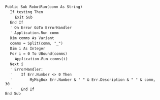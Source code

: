 &nbsp;  &nbsp;  &nbsp;  &nbsp;  
`Public Sub RobotRun(comm As String)`  
&nbsp;&nbsp;&nbsp;&nbsp;`If testing Then`  
&nbsp;&nbsp;&nbsp;&nbsp;&nbsp;&nbsp;&nbsp;&nbsp;`Exit Sub`  
&nbsp;&nbsp;&nbsp;&nbsp;`End If`  
&nbsp;&nbsp;&nbsp;&nbsp;`' On Error GoTo ErrorHandler`  
&nbsp;&nbsp;&nbsp;&nbsp;`' Application.Run comm`  
&nbsp;&nbsp;&nbsp;&nbsp;`Dim comms As Variant`  
&nbsp;&nbsp;&nbsp;&nbsp;`comms = Split(comm, "_")`  
&nbsp;&nbsp;&nbsp;&nbsp;`Dim i As Integer`  
&nbsp;&nbsp;&nbsp;&nbsp;`For i = 0 To UBound(comms)`  
&nbsp;&nbsp;&nbsp;&nbsp;&nbsp;&nbsp;&nbsp;&nbsp;`Application.Run comms(i)`  
&nbsp;&nbsp;&nbsp;&nbsp;`Next i`  
&nbsp;&nbsp;&nbsp;&nbsp;`' ErrorHandler:`  
&nbsp;&nbsp;&nbsp;&nbsp;`'    If Err.Number <> 0 Then`  
&nbsp;&nbsp;&nbsp;&nbsp;`'        MyMsgBox Err.Number & " " & Err.Description & " " & comm, 30`  
&nbsp;&nbsp;&nbsp;&nbsp;`'    End If`  
`End Sub`  


